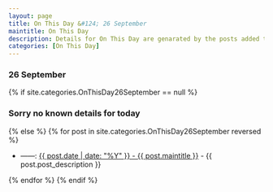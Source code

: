 ```yaml
---
layout: page
title: On This Day &#124; 26 September
maintitle: On This Day
description: Details for On This Day are genarated by the posts added to the website so the content is subject to changes/updates over time.
categories: [On This Day]
---
```


<h3>26 September</h3>

{% if site.categories.OnThisDay26September == null %}
  <h3>Sorry no known details for today</h3>
{% else %}
{% for post in site.categories.OnThisDay26September reversed %}
<ul>
<li> ——: <a href="{{ post.url }}">{{ post.date | date: "%Y" }} - {{ post.maintitle }}</a> - {{ post.post_description }}</li>
</ul>

{% endfor %}
{% endif %}
